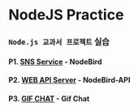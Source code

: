 # NodeJS Practice

### `Node.js 교과서 프로젝트` 실습

#### P1. [SNS Service](https://github.com/pss9205/NodePractice/tree/master/SNSService) - NodeBird

#### P2. [WEB API Server](https://github.com/pss9205/NodePractice/tree/master/WEBAPI) - NodeBird-API

#### P3. [GIF CHAT](https://github.com/pss9205/NodePractice/tree/master/gif-chat) - Gif Chat
